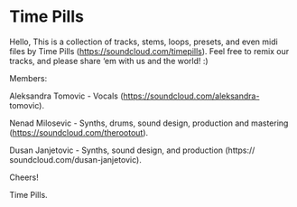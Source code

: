 # Time Pills

Hello, 
This is a collection of tracks, stems, loops, presets, and even midi files by Time Pills (https://soundcloud.com/timepills). Feel free to remix our tracks, and please share ‘em with us and the world! :) 

Members: 

Aleksandra Tomovic - Vocals (https://soundcloud.com/aleksandra- tomovic).

Nenad Milosevic - Synths, drums, sound design, production and mastering (https://soundcloud.com/therootout). 

Dusan Janjetovic - Synths, sound design, and production (https:// soundcloud.com/dusan-janjetovic). 


Cheers! 

Time Pills.
